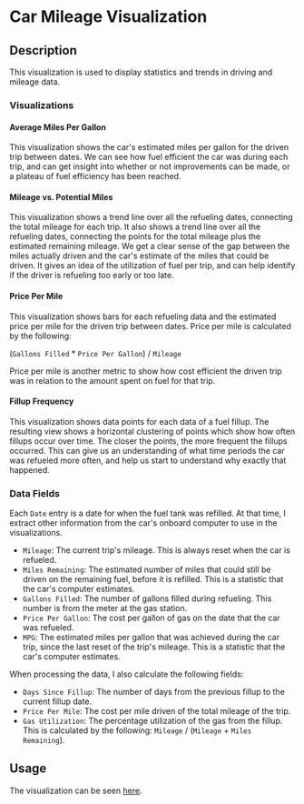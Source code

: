 Car Mileage Visualization
============================

## Description
This visualization is used to display statistics and trends in driving and mileage data.

### Visualizations
#### Average Miles Per Gallon
This visualization shows the car's estimated miles per gallon for the driven trip between dates. We can see how fuel efficient the car was during each trip, and can get insight into whether or not improvements can be made, or a plateau of fuel efficiency has been reached.

#### Mileage vs. Potential Miles
This visualization shows a trend line over all the refueling dates, connecting the total mileage for each trip. It also shows a trend line over all the refueling dates, connecting the points for the total mileage plus the estimated remaining mileage. We get a clear sense of the gap between the miles actually driven and the car's estimate of the miles that could be driven. It gives an idea of the utilization of fuel per trip, and can help identify if the driver is refueling too early or too late.

#### Price Per Mile
This visualization shows bars for each refueling data and the estimated price per mile for the driven trip between dates. Price per mile is calculated by the following:

(`Gallons Filled` * `Price Per Gallon`) / `Mileage`

Price per mile is another metric to show how cost efficient the driven trip was in relation to the amount spent on fuel for that trip.

#### Fillup Frequency
This visualization shows data points for each data of a fuel fillup. The resulting view shows a horizontal clustering of points which show how often fillups occur over time. The closer the points, the more frequent the fillups occurred. This can give us an understanding of what time periods the car was refueled more often, and help us start to understand why exactly that happened.

### Data Fields
Each `Date` entry is a date for when the fuel tank was refilled. At that time, I extract other information from the car's onboard computer to use in the visualizations.
* `Mileage`: The current trip's mileage. This is always reset when the car is refueled.
* `Miles Remaining`: The estimated number of miles that could still be driven on the remaining fuel, before it is refilled. This is a statistic that the car's computer estimates.
* `Gallons Filled`: The number of gallons filled during refueling. This number is from the meter at the gas station.
* `Price Per Gallon`: The cost per gallon of gas on the date that the car was refueled.
* `MPG`: The estimated miles per gallon that was achieved during the car trip, since the last reset of the trip's mileage. This is a statistic that the car's computer estimates.

When processing the data, I also calculate the following fields:
* `Days Since Fillup`: The number of days from the previous fillup to the current fillup date.
* `Price Per Mile`: The cost per mile driven of the total mileage of the trip.
* `Gas Utilization`: The percentage utilization of the gas from the fillup. This is calculated by the following: `Mileage` / (`Mileage` + `Miles Remaining`).

## Usage
The visualization can be seen [here](https://sizmw.github.io/car-mileage-visualization/).
